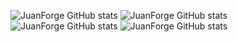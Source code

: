 ![JuanForge GitHub stats](https://github-readme-stats.vercel.app/api?username=JuanForge&show_icons=true&theme=radical&rank_icon=percentile)
![JuanForge GitHub stats](https://github-readme-stats.vercel.app/api/top-langs/?username=JuanForge&layout=compact&theme=radical)
![JuanForge GitHub stats](https://github-readme-stats.vercel.app/api/top-langs/?username=JuanForge&layout=donut-vertical&theme=radical&langs_count=40)
![JuanForge GitHub stats](https://github-readme-streak-stats.herokuapp.com/?user=JuanForge&theme=radical)
